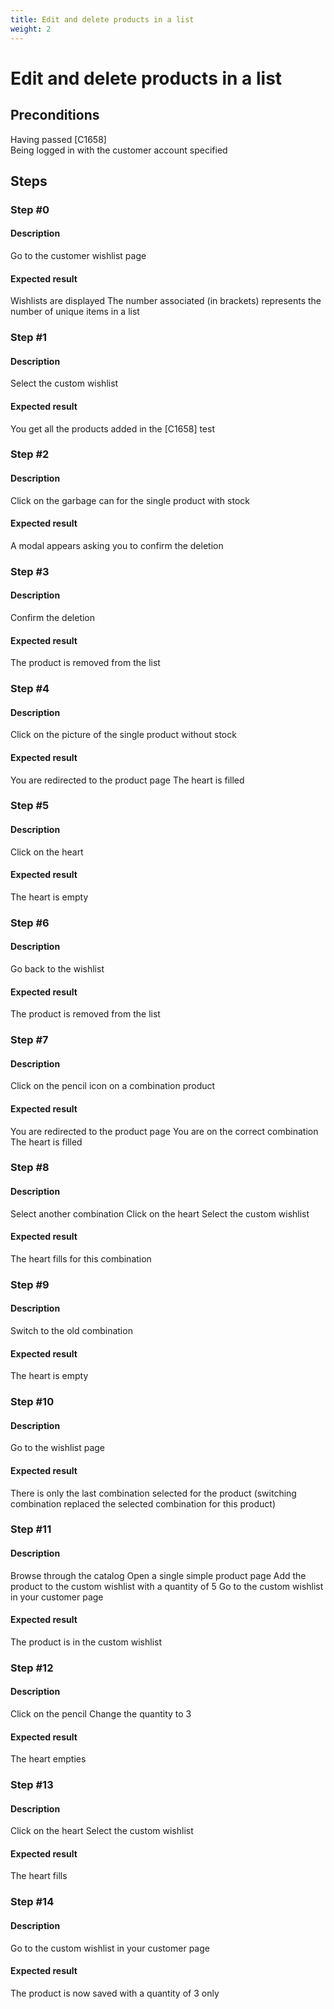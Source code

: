```yaml
---
title: Edit and delete products in a list
weight: 2
---
```


# Edit and delete products in a list

## Preconditions

Having passed [C1658]<br />
Being logged in with the customer account specified
## Steps
### Step #0
#### Description
Go to the customer wishlist page
#### Expected result
Wishlists are displayed
The number associated (in brackets) represents the number of unique items in a list
### Step #1
#### Description
Select the custom wishlist
#### Expected result
You get all the products added in the [C1658] test
### Step #2
#### Description
Click on the garbage can for the single product with stock
#### Expected result
A modal appears asking you to confirm the deletion
### Step #3
#### Description
Confirm the deletion
#### Expected result
The product is removed from the list
### Step #4
#### Description
Click on the picture of the single product without stock
#### Expected result
You are redirected to the product page
The heart is filled
### Step #5
#### Description
Click on the heart
#### Expected result
The heart is empty
### Step #6
#### Description
Go back to the wishlist
#### Expected result
The product is removed from the list
### Step #7
#### Description
Click on the pencil icon on a combination product
#### Expected result
You are redirected to the product page
You are on the correct combination
The heart is filled
### Step #8
#### Description
Select another combination
Click on the heart
Select the custom wishlist
#### Expected result
The heart fills for this combination
### Step #9
#### Description
Switch to the old combination
#### Expected result
The heart is empty
### Step #10
#### Description
Go to the wishlist page
#### Expected result
There is only the last combination selected for the product (switching combination replaced the selected combination for this product)
### Step #11
#### Description
Browse through the catalog
Open a single simple product page
Add the product to the custom wishlist with a quantity of 5
Go to the custom wishlist in your customer page
#### Expected result
The product is in the custom wishlist
### Step #12
#### Description
Click on the pencil
Change the quantity to 3
#### Expected result
The heart empties
### Step #13
#### Description
Click on the heart
Select the custom wishlist

#### Expected result
The heart fills
### Step #14
#### Description
Go to the custom wishlist in your customer page
#### Expected result
The product is now saved with a quantity of 3 only
